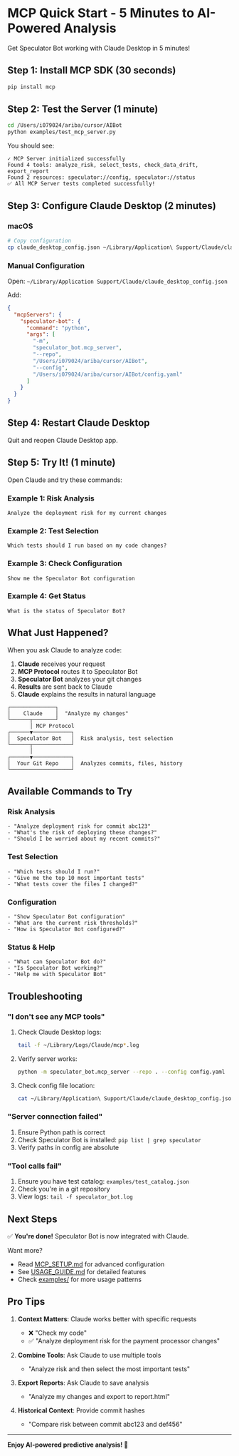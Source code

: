 # MCP Quick Start - 5 Minutes to AI-Powered Analysis

Get Speculator Bot working with Claude Desktop in 5 minutes!

## Step 1: Install MCP SDK (30 seconds)

```bash
pip install mcp
```

## Step 2: Test the Server (1 minute)

```bash
cd /Users/i079024/ariba/cursor/AIBot
python examples/test_mcp_server.py
```

You should see:
```
✓ MCP Server initialized successfully
Found 4 tools: analyze_risk, select_tests, check_data_drift, export_report
Found 2 resources: speculator://config, speculator://status
✅ All MCP Server tests completed successfully!
```

## Step 3: Configure Claude Desktop (2 minutes)

### macOS

```bash
# Copy configuration
cp claude_desktop_config.json ~/Library/Application\ Support/Claude/claude_desktop_config.json
```

### Manual Configuration

Open: `~/Library/Application Support/Claude/claude_desktop_config.json`

Add:
```json
{
  "mcpServers": {
    "speculator-bot": {
      "command": "python",
      "args": [
        "-m",
        "speculator_bot.mcp_server",
        "--repo",
        "/Users/i079024/ariba/cursor/AIBot",
        "--config",
        "/Users/i079024/ariba/cursor/AIBot/config.yaml"
      ]
    }
  }
}
```

## Step 4: Restart Claude Desktop

Quit and reopen Claude Desktop app.

## Step 5: Try It! (1 minute)

Open Claude and try these commands:

### Example 1: Risk Analysis
```
Analyze the deployment risk for my current changes
```

### Example 2: Test Selection
```
Which tests should I run based on my code changes?
```

### Example 3: Check Configuration
```
Show me the Speculator Bot configuration
```

### Example 4: Get Status
```
What is the status of Speculator Bot?
```

## What Just Happened?

When you ask Claude to analyze code:

1. **Claude** receives your request
2. **MCP Protocol** routes it to Speculator Bot
3. **Speculator Bot** analyzes your git changes
4. **Results** are sent back to Claude
5. **Claude** explains the results in natural language

```
┌──────────────┐
│    Claude    │  "Analyze my changes"
└──────┬───────┘
       │ MCP Protocol
┌──────▼────────────┐
│  Speculator Bot   │  Risk analysis, test selection
└──────┬────────────┘
       │
┌──────▼────────────┐
│  Your Git Repo    │  Analyzes commits, files, history
└───────────────────┘
```

## Available Commands to Try

### Risk Analysis
```
- "Analyze deployment risk for commit abc123"
- "What's the risk of deploying these changes?"
- "Should I be worried about my recent commits?"
```

### Test Selection
```
- "Which tests should I run?"
- "Give me the top 10 most important tests"
- "What tests cover the files I changed?"
```

### Configuration
```
- "Show Speculator Bot configuration"
- "What are the current risk thresholds?"
- "How is Speculator Bot configured?"
```

### Status & Help
```
- "What can Speculator Bot do?"
- "Is Speculator Bot working?"
- "Help me with Speculator Bot"
```

## Troubleshooting

### "I don't see any MCP tools"

1. Check Claude Desktop logs:
   ```bash
   tail -f ~/Library/Logs/Claude/mcp*.log
   ```

2. Verify server works:
   ```bash
   python -m speculator_bot.mcp_server --repo . --config config.yaml
   ```

3. Check config file location:
   ```bash
   cat ~/Library/Application\ Support/Claude/claude_desktop_config.json
   ```

### "Server connection failed"

1. Ensure Python path is correct
2. Check Speculator Bot is installed: `pip list | grep speculator`
3. Verify paths in config are absolute

### "Tool calls fail"

1. Ensure you have test catalog: `examples/test_catalog.json`
2. Check you're in a git repository
3. View logs: `tail -f speculator_bot.log`

## Next Steps

✅ **You're done!** Speculator Bot is now integrated with Claude.

Want more?
- Read [MCP_SETUP.md](MCP_SETUP.md) for advanced configuration
- See [USAGE_GUIDE.md](USAGE_GUIDE.md) for detailed features
- Check [examples/](examples/) for more usage patterns

## Pro Tips

1. **Context Matters**: Claude works better with specific requests
   - ❌ "Check my code"
   - ✅ "Analyze deployment risk for the payment processor changes"

2. **Combine Tools**: Ask Claude to use multiple tools
   - "Analyze risk and then select the most important tests"

3. **Export Reports**: Ask Claude to save analysis
   - "Analyze my changes and export to report.html"

4. **Historical Context**: Provide commit hashes
   - "Compare risk between commit abc123 and def456"

---

**Enjoy AI-powered predictive analysis! 🤖**


